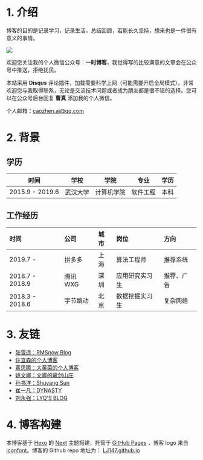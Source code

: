 
# 1. 介绍



博客的目的是记录学习，记录生活，总结回顾，若能长久坚持，想来也是一件很有意义的事情。

 ![](https://ws3.sinaimg.cn/large/006tNbRwgy1fuide3ducfj31kw0g9q6o.jpg)



欢迎您关注我的个人微信公众号：**一时博客**，我觉得写的比较满意的文章会在公众号中推送，拒绝扰民。



本站采用 **Disqus** 评论插件，加载需要科学上网（可能需要开启全局模式）。非常欢迎您与我取得联系，无论是交流技术问题或者成为朋友都是很不错的选择。您可以在公众号后台回复 **曹真** 添加我的个人微信。



个人邮箱：caozhen.ai@qq.com



# 2. 背景



##  学历

| 时间| 学校| 学院       | 专业     |学历 |
| --- |--- |---| ---| --- |
| 2015.9 - 2019.6 | 武汉大学|计算机学院| 软件工程 |本科 |



## 工作经历

| 时间 | 公司 | 城市 | 岗位 | 方向 |
| :-- | :-- | :-- | :-- | :-- |
| 2019.7 -       | 拼多多 | 上海 | 算法工程师 | 推荐系统 |
| 2018.7 - 2018.9 | 腾讯 WXG | 深圳 | 应用研究实习生 | 推荐、广告 |
| 2018.3 - 2018.6 | 字节跳动 | 北京 | 数据挖掘实习生 | 复杂网络 |



# 3. 友链

- [张雪遥：RMSnow Blog](https://www.zhangxueyao.com/)
- [许宜森的个人博客](https://daixinyuxuyisen.cn/)
- [黄思腾：大黄菌的个人博客](http://kyonhuang.top/)
- [姚文卿：文卿的藏剑山庄](http://yaowenqing.com/)
- [孙书洋：Shuyang Sun](https://kevin-ssy.github.io/)
- [崔一凡：DYNASTY](http://blog.varkarix.com/)
- [刘永强：LYQ'S BLOG](http://www.lyqhahaha.xyz/)



#  4. 博客构建



本博客基于 [Hexo](hexo.io) 的 [Next](https://github.com/iissnan/hexo-theme-next) 主题搭建，托管于 [GitHub Pages](https://pages.github.com) ，博客 logo 来自 [iconfont](http://www.iconfont.cn/collections/detail?cid=8530)。博客的 Github repo 地址为： [LJ147.github.io](https://github.com/LJ147/LJ147.github.io)





